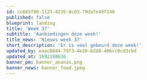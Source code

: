 ```yaml
---
id: cc665f80-1127-4235-8cd3-79dafe49f146
published: false
blueprint: landing
title: 'Week 37'
subtitle: 'Aanbiedingen deze week!'
title_news: 'Nieuws week 37'
short_description: 'Er is veel gebeurd deze week!'
updated_by: eaac8844-79f3-4e20-b2d8-406cc0cd3cbd
updated_at: 1692188636
banner_pm: banner_ananas.png
banner_news: banner_food.jpeg
---
```

